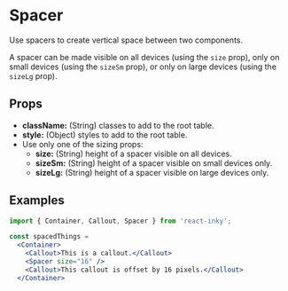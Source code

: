 # Spacer

Use spacers to create vertical space between two components.

A spacer can be made visible on all devices (using the `size` prop), only on small devices (using the `sizeSm` prop), or only on large devices (using the `sizeLg` prop).

## Props

- **className:** (String) classes to add to the root table.
- **style:** (Object) styles to add to the root table.
- Use only one of the sizing props:
  - **size:** (String) height of a spacer visible on all devices.
  - **sizeSm:** (String) height of a spacer visible on small devices only.
  - **sizeLg:** (String) height of a spacer visible on large devices only.

## Examples

```jsx
import { Container, Callout, Spacer } from 'react-inky';

const spacedThings =
  <Container>
    <Callout>This is a callout.</Callout>
    <Spacer size="16" />
    <Callout>This callout is offset by 16 pixels.</Callout>
  </Container>
```
